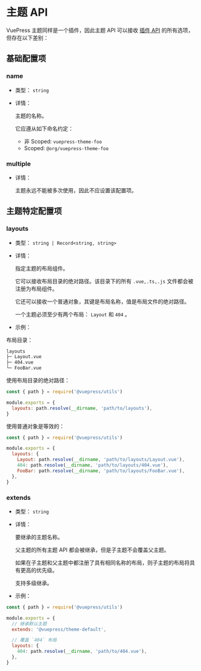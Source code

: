 # 主题 API

<NpmBadge package="@vuepress/core" />

VuePress 主题同样是一个插件，因此主题 API 可以接收 [插件 API](./plugin-api.md) 的所有选项，但存在以下差别：

## 基础配置项

### name

- 类型： `string`

- 详情：

  主题的名称。

  它应遵从如下命名约定：

  - 非 Scoped: `vuepress-theme-foo`
  - Scoped: `@org/vuepress-theme-foo`

### multiple

- 详情：

  主题永远不能被多次使用，因此不应设置该配置项。

## 主题特定配置项

### layouts

- 类型： `string | Record<string, string>`

- 详情：

  指定主题的布局组件。

  它可以接收布局目录的绝对路径。该目录下的所有 `.vue,.ts,.js` 文件都会被注册为布局组件。

  它还可以接收一个普通对象，其键是布局名称，值是布局文件的绝对路径。

  一个主题必须至少有两个布局： `Layout` 和 `404` 。

- 示例：

布局目录：

```bash
layouts
├─ Layout.vue
├─ 404.vue
└─ FooBar.vue
```

使用布局目录的绝对路径：

```js
const { path } = require('@vuepress/utils')

module.exports = {
  layouts: path.resolve(__dirname, 'path/to/layouts'),
}
```

使用普通对象是等效的：

```js
const { path } = require('@vuepress/utils')

module.exports = {
  layouts: {
    Layout: path.resolve(__dirname, 'path/to/layouts/Layout.vue'),
    404: path.resolve(__dirname, 'path/to/layouts/404.vue'),
    FooBar: path.resolve(__dirname, 'path/to/layouts/FooBar.vue'),
  },
}
```

### extends

- 类型： `string`

- 详情：

  要继承的主题名称。

  父主题的所有主题 API 都会被继承，但是子主题不会覆盖父主题。

  如果在子主题和父主题中都注册了具有相同名称的布局，则子主题的布局将具有更高的优先级。

  支持多级继承。

- 示例：

```js
const { path } = require('@vuepress/utils')

module.exports = {
  // 继承默认主题
  extends: '@vuepress/theme-default',

  // 覆盖 `404` 布局
  layouts: {
    404: path.resolve(__dirname, 'path/to/404.vue'),
  },
}
```
